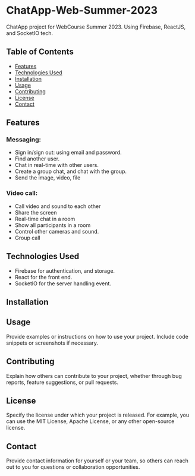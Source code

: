 # ChatApp-Web-Summer-2023
ChatApp project for WebCourse Summer 2023. Using Firebase, ReactJS, and SocketIO tech.
## Table of Contents

- [Features](#features)
- [Technologies Used](#technologies-used)
- [Installation](#installation)
- [Usage](#usage)
- [Contributing](#contributing)
- [License](#license)
- [Contact](#contact)

## Features

### Messaging:
- Sign in/sign out: using email and password.
- Find another user.
- Chat in real-time with other users.
- Create a group chat, and chat with the group. 
- Send the image, video, file


### Video call: 
- Call video and sound to each other
- Share the screen
- Real-time chat in a room
- Show all participants in a room
- Control other cameras and sound.
- Group call 


## Technologies Used

- Firebase for authentication, and storage.
- React for the front end.
- SocketIO for the server handling event.

## Installation


## Usage

Provide examples or instructions on how to use your project. Include code snippets or screenshots if necessary.

## Contributing

Explain how others can contribute to your project, whether through bug reports, feature suggestions, or pull requests.

## License

Specify the license under which your project is released. For example, you can use the MIT License, Apache License, or any other open-source license.

## Contact

Provide contact information for yourself or your team, so others can reach out to you for questions or collaboration opportunities.
